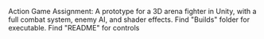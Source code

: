 Action Game Assignment: 
A prototype for a 3D arena fighter in Unity, with a full combat system, enemy AI, and shader effects. Find "Builds" folder for executable. Find "README" for controls
